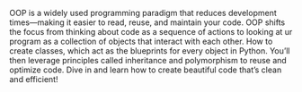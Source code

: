 OOP is a widely used programming paradigm that reduces development times—making it easier to read, reuse, and maintain your code. 
OOP shifts the focus from thinking about code as a sequence of actions to looking at ur program as a collection of objects that interact with each other. 
How to create classes, which act as the blueprints for every object in Python. 
You’ll then leverage principles called inheritance and polymorphism to reuse and optimize code. 
Dive in and learn how to create beautiful code that’s clean and efficient!
